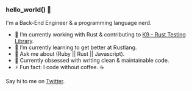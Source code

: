 ### hello_world() 👋

I'm a Back-End Engineer & a programming language nerd.

-  🔭&nbsp;I’m currently working with Rust & contributing to [K9 - Rust Testing Library](https://github.com/aaronabramov/k9).
-  🌱&nbsp;I’m currently learning to get better at Rustlang.
-  💬&nbsp;Ask me about (Ruby || Rust || Javascript).
-  💯&nbsp;Currently obsessed with writing clean & maintainable code.
-  ⚡️&nbsp;Fun fact: I code without coffee. ☕️

Say hi to me on [Twitter](https://twitter.com/SathishCodes).
